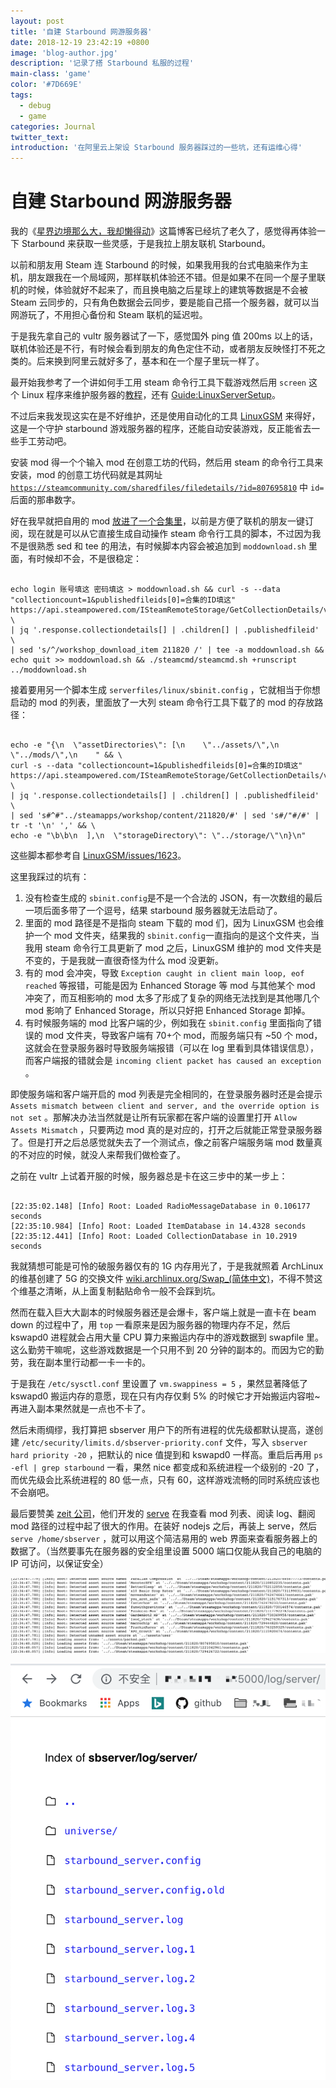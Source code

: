 ```yaml
---
layout: post
title: '自建 Starbound 网游服务器'
date: 2018-12-19 23:42:19 +0800
image: 'blog-author.jpg'
description: '记录了搭 Starbound 私服的过程'
main-class: 'game'
color: '#7D669E'
tags:
  - debug
  - game
categories: Journal
twitter_text:
introduction: '在阿里云上架设 Starbound 服务器踩过的一些坑，还有运维心得'
---
```


# 自建 Starbound 网游服务器

我的《[星界边境那么大，我却懒得动](https://onetwo.ren/%E6%98%9F%E7%95%8C%E8%BE%B9%E5%A2%83%E9%82%A3%E4%B9%88%E5%A4%A7-%E6%88%91%E5%8D%B4%E6%87%92%E5%BE%97%E5%8A%A8/)》这篇博客已经坑了老久了，感觉得再体验一下 Starbound 来获取一些灵感，于是我拉上朋友联机 Starbound。

以前和朋友用 Steam 连 Starbound 的时候，如果我用我的台式电脑来作为主机，朋友跟我在一个局域网，那样联机体验还不错。但是如果不在同一个屋子里联机的时候，体验就好不起来了，而且换电脑之后星球上的建筑等数据是不会被 Steam 云同步的，只有角色数据会云同步，要是能自己搭一个服务器，就可以当网游玩了，不用担心备份和 Steam 联机的延迟啦。

于是我先拿自己的 vultr 服务器试了一下，感觉国外 ping 值 200ms 以上的话，联机体验还是不行，有时候会看到朋友的角色定住不动，或者朋友反映怪打不死之类的。后来换到阿里云就好多了，基本和在一个屋子里玩一样了。

最开始我参考了一个讲如何手工用 steam 命令行工具下载游戏然后用 `screen` 这个 Linux 程序来维护服务器的[教程](https://steamcommunity.com/sharedfiles/filedetails/?l=german&id=200785834)，还有 [Guide:LinuxServerSetup](https://starbounder.org/Guide:LinuxServerSetup)。

不过后来我发现这实在是不好维护，还是使用自动化的工具 [LinuxGSM](https://linuxgsm.com/lgsm/sbserver/) 来得好，这是一个守护 starbound 游戏服务器的程序，还能自动安装游戏，反正能省去一些手工劳动吧。

安装 mod 得一个个输入 mod 在创意工坊的代码，然后用 steam 的命令行工具来安装，mod 的创意工坊代码就是其网址 [`https://steamcommunity.com/sharedfiles/filedetails/?id=807695810`](https://steamcommunity.com/sharedfiles/filedetails/?id=807695810) 中 `id=` 后面的那串数字。

好在我早就把自用的 mod [放进了一个合集里](https://steamcommunity.com/sharedfiles/filedetails/?id=1267792017)，以前是方便了联机的朋友一键订阅，现在就是可以从它直接生成自动操作 steam 命令行工具的脚本，不过因为我不是很熟悉 sed 和 tee 的用法，有时候脚本内容会被追加到 `moddownload.sh` 里面，有时候却不会，不是很稳定：

```shell

echo login 账号填这 密码填这 > moddownload.sh && curl -s --data "collectioncount=1&publishedfileids[0]=合集的ID填这" https://api.steampowered.com/ISteamRemoteStorage/GetCollectionDetails/v1/ \
| jq '.response.collectiondetails[] | .children[] | .publishedfileid' \
| sed 's/^/workshop_download_item 211820 /' | tee -a moddownload.sh && echo quit >> moddownload.sh && ./steamcmd/steamcmd.sh +runscript ../moddownload.sh
```

接着要用另一个脚本生成 `serverfiles/linux/sbinit.config` ，它就相当于你想启动的 mod 的列表，里面放了一大列 steam 命令行工具下载了的 mod 的存放路径：

```shell

echo -e "{\n  \"assetDirectories\": [\n    \"../assets/\",\n    \"../mods/\",\n    " && \
curl -s --data "collectioncount=1&publishedfileids[0]=合集的ID填这" https://api.steampowered.com/ISteamRemoteStorage/GetCollectionDetails/v1/ \
| jq '.response.collectiondetails[] | .children[] | .publishedfileid' \
| sed 's#^#"../steamapps/workshop/content/211820/#' | sed 's#/"#/#' | tr -t '\n' ',' && \
echo -e "\b\b\n  ],\n  \"storageDirectory\": \"../storage/\"\n}\n"
```

这些脚本都参考自 [LinuxGSM/issues/1623](https://github.com/GameServerManagers/LinuxGSM/issues/1623)。

这里我踩过的坑有：

1. 没有检查生成的 `sbinit.config`是不是一个合法的 JSON，有一次数组的最后一项后面多带了一个逗号，结果 starbound 服务器就无法启动了。
2. 里面的 mod 路径是不是指向 steam 下载的 mod 们，因为 LinuxGSM 也会维护一个 mod 文件夹，结果我的 `sbinit.config`一直指向的是这个文件夹，当我用 steam 命令行工具更新了 mod 之后，LinuxGSM 维护的 mod 文件夹是不变的，于是我就一直很奇怪为什么 mod 没更新。
3. 有的 mod 会冲突，导致 `Exception caught in client main loop, eof reached` 等报错，可能是因为 Enhanced Storage 等 mod 与其他某个 mod 冲突了，而互相影响的 mod 太多了形成了复杂的网络无法找到是其他哪几个 mod 影响了 Enhanced Storage，所以只好把 Enhanced Storage 卸掉。
4. 有时候服务端的 mod 比客户端的少，例如我在 `sbinit.config` 里面指向了错误的 mod 文件夹，导致客户端有 70+个 mod，而服务端只有 ~50 个 mod，这就会在登录服务器时导致服务端报错（可以在 log 里看到具体错误信息），而客户端报的错就会是 `incoming client packet has caused an exception` 。

即使服务端和客户端开启的 mod 列表是完全相同的，在登录服务器时还是会提示 `Assets mismatch between client and server, and the override option is not set` 。那解决办法当然就是让所有玩家都在客户端的设置里打开 `Allow Assets Mismatch` ，只要两边 mod 真的是对应的，打开之后就能正常登录服务器了。但是打开之后总感觉就失去了一个测试点，像之前客户端服务端 mod 数量真的不对应的时候，就没人来帮我们做检查了。

之前在 vultr 上试着开服的时候，服务器总是卡在这三步中的某一步上：

```log

[22:35:02.148] [Info] Root: Loaded RadioMessageDatabase in 0.106177 seconds
[22:35:10.984] [Info] Root: Loaded ItemDatabase in 14.4328 seconds
[22:35:12.441] [Info] Root: Loaded CollectionDatabase in 10.2919 seconds
```

我就猜想可能是可怜的破服务器仅有的 1G 内存用光了，于是我就照着 ArchLinux 的维基创建了 5G 的交换文件 [wiki.archlinux.org/Swap\_(简体中文)](https://wiki.archlinux.org/index.php/Swap_(%E7%AE%80%E4%BD%93%E4%B8%AD%E6%96%87))，不得不赞这个维基之清晰，从上面复制黏贴命令一般不会踩到坑。

然而在载入巨大大副本的时候服务器还是会爆卡，客户端上就是一直卡在 beam down 的过程中了，用 `top` 一看原来是因为服务器的物理内存不足，然后 kswapd0 进程就会占用大量 CPU 算力来搬运内存中的游戏数据到 swapfile 里。这么勤劳干嘛呢，这些游戏数据是一个只用不到 20 分钟的副本的。而因为它的勤劳，我在副本里行动都一卡一卡的。

于是我在 `/etc/sysctl.conf` 里设置了 `vm.swappiness = 5` ，果然显著降低了 kswapd0 搬运内存的意愿，现在只有内存仅剩 5% 的时候它才开始搬运内容啦~再进入副本果然就是一点也不卡了。

然后未雨绸缪，我打算把 sbserver 用户下的所有进程的优先级都默认提高，遂创建 `/etc/security/limits.d/sbserver-priority.conf` 文件，写入 `sbserver hard priority -20` ，把默认的 nice 值提到和 kswapd0 一样高。重启后再用 `ps -efl | grep starbound` 一看，果然 nice 都变成和系统进程一个级别的 -20 了，而优先级会比系统进程的 80 低一点，只有 60，这样游戏流畅的同时系统应该也不会崩吧。

最后要赞美 [zeit 公司](https://zeit.co/)，他们开发的 [serve](https://www.npmjs.com/package/serve) 在我查看 mod 列表、阅读 log、翻阅 mod 路径的过程中起了很大的作用。在装好 nodejs 之后，再装上 serve，然后 `serve /home/sbserver` ，就可以用这个简洁易用的 web 界面来查看服务器上的数据了。（当然要事先在服务器的安全组里设置 5000 端口仅能从我自己的电脑的 IP 可访问，以保证安全）

![log1](https://raw.githubusercontent.com/linonetwo/linonetwo.github.io/master/assets/img/posts/starbound/log1.png)

![log2](https://raw.githubusercontent.com/linonetwo/linonetwo.github.io/master/assets/img/posts/starbound/log2.png)
